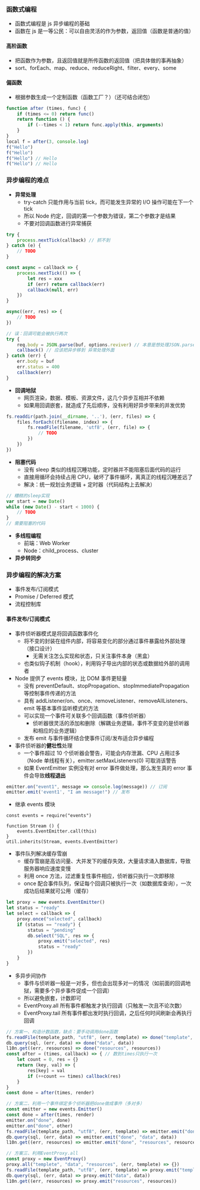 ### 函数式编程

* 函数式编程是 js 异步编程的基础
* 函数在 js 是一等公民：可以自由灵活的作为参数，返回值（函数是普通的值）

#### 高阶函数

* 把函数作为参数，且返回值就是所传函数的返回值（把具体做的事再抽象）
* sort、forEach、map、reduce、reduceRight、filter、every、some

#### 偏函数

* 根据参数生成一个定制函数（函数工厂？）（还可结合闭包）

```js
function after (times, func) {
    if (times <= 0) return func()
    return function () {
        if (--times < 1) return func.apply(this, arguments)
    }
}
local f = after(3, console.log)
f("Hello")
f("Hello")
f("Hello") // Hello
f("Hello") // Hello
```

### 异步编程的难点

* **异常处理**
  * try-catch 只能作用与当前 tick，而可能发生异常的 I/O 操作可能在下一个 tick
  * 所以 Node 约定，回调的第一个参数为错误，第二个参数才是结果
  * 不要对回调函数进行异常捕获

```js
try {
	process.nextTick(callback) // 抓不到
} catch (e) {
	// TODO
}

const async = callback => {
    process.nextTick(() => {
        let res = xxx
        if (err) return callback(err)
        callback(null, err)
    })
}

async((err, res) => {
    // TODO
})

// 误：回调可能会被执行两次
try {
    req.body = JSON.parse(buf, options.reviver) // 本意是想处理JSON.parse的异常
    callback() // 应该把异步移到 异常处理外面
} catch (err) {
    err.body = buf
    err.status = 400
    callback(err)
}
```

* **回调地狱**
  * 网页渲染，数据、模板、资源文件，这几个异步互相并不依赖
  * 如果用回调嵌套，就造成了先后顺序，没有利用好异步带来的并发优势

```js
fs.readdir(path.join(__dirname, '..'), (err, files) => {
    files.forEach((filename, index) => {
        fs.readFile(filename, 'utf8', (err, file) => {
        	// TODO
        })
    })
})
```

* **阻塞代码**
  * 没有 sleep 类似的线程沉睡功能，定时器并不能阻塞后面代码的运行
  * 直接用循环会持续占用 CPU，破坏了事件循环，离真正的线程沉睡差远了
  * 解决：统一规划业务逻辑 + 定时器（代码结构上去解决）

```js
// 糟糕的sleep实现
var start = new Date()
while (new Date() - start < 1000) {
	// TODO
}
// 需要阻塞的代码
```

* **多线程编程**
  * 前端：Web Worker
  * Node：child_process、cluster
* **异步转同步**

### 异步编程的解决方案

* 事件发布/订阅模式
* Promise / Deferred 模式
* 流程控制库

#### 事件发布/订阅模式

* 事件侦听器模式是将回调函数事件化
  * 将不变的封装在组件内部，将容易变化的部分通过事件暴露给外部处理（接口设计）
    * 无需关注怎么实现和状态，只关注事件本身（黑盒）
  * 也类似钩子机制（hook），利用钩子导出内部的状态或数据给外部的调用者
* Node 提供了 events 模块，比 DOM 事件更轻量
  * 没有 preventDefault、stopPropagation、stopImmediatePropagation 等控制事件传递的方法
  * 具有 addListener/on、once、removeListener、removeAllListeners、emit 等基本事件监听模式的方法
  * 可以实现一个事件可关联多个回调函数（事件侦听器）
    * 侦听器很灵活的添加和删除（解耦业务逻辑，事件不变变的是侦听器和相应的业务逻辑）
  * 发布 emit 与事件循环结合使事件订阅/发布适合异步编程
* 事件侦听器的**健壮性**处理
  * 一个事件超过 10 个侦听器会警告，可能会内存泄漏、CPU 占用过多（Node 单线程有关），emitter.setMaxListeners(0) 可取消该警告
  * 如果 EventEmitter 实例没有对 error 事件做处理，那么发生真的 error 事件会导致**线程退出**

```js
emitter.on("event1", message => console.log(message)) // 订阅
emitter.emit('event1', "I am message!") // 发布
```

* 继承 events 模块

```JS
const events = require("events")

function Stream () {
    events.EventEmitter.call(this)
}
util.inherits(Stream, events.EventEmitter)
```

* 事件队列解决缓存雪崩
  * 缓存雪崩是高访问量、大并发下的缓存失效，大量请求涌入数据库，导致服务器响应速度变慢
  * 利用 once 方法，过滤重复性事件相应，侦听器只执行一次即移除
  * once 配合事件队列，保证每个回调只被执行一次（如数据库查询），一次成功后结果就可公用（缓存）

```js
let proxy = new events.EventEmitter()
let status = "ready"
let select = callback => {
    proxy.once("selected", callback)
    if (status == "ready") {
        status = "pending"
        db.select("SQL", res => {
            proxy.emit("selected", res)
            status = "ready"
        })
    }
}
```

* 多异步间协作
  * 事件与侦听器一般是一对多，但也会出现多对一的情况（如前面的回调地狱，需要多个异步事件促成一个回调）
  * 所以避免嵌套，计数即可
  * EventProxy.all 所有事件都触发才执行回调（只触发一次且不论次数）
  * EventProxy.tail 所有事件都出发时执行回调，之后任何时间刷新会再执行回调

```js
// 方案一、构造计数函数，缺点：要手动调用done函数
fs.readFile(template_path, "utf8", (err, template) => done("template", template))
db.query(sql, (err, data) => done("data", data))
l10n.get((err, resources) => done("resources", resources))
const after = (times, callback) => { // 数到times只执行一次
    let count = 0, res = {}
    return (key, val) => {
        res[key] = val
        if (++count == times) callback(res)
    }
}
const done = after(times, render)

// 方案二、利用一个事件绑定多个侦听器把done做成事件（多对多）
const emitter = new events.Emitter()
const done = after(times, render)
emitter.on("done", done)
emitter.on("done", other)
fs.readFile(template_path, "utf8", (err, template) => emitter.emit("done", "template", template))
db.query(sql, (err, data) => emitter.emit("done", "data", data))
l10n.get((err, resources) => emitter.emit("done", "resources", resources))

// 方案三、利用EventProxy.all
const proxy = new EventProxy()
proxy.all("templete", "data", "resources", (err, templete) => {})
fs.readFile(template_path, "utf8", (err, template) => proxy.emit("template", template))
db.query(sql, (err, data) => proxy.emit("data", data))
l10n.get((err, resources) => proxy.emit("resources", resources))
```

